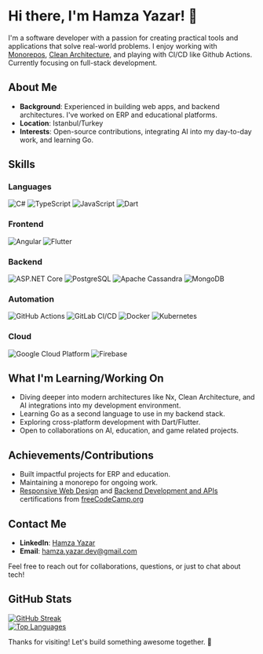 # Hi there, I'm Hamza Yazar! 👋

I'm a software developer with a passion for creating practical tools and applications that solve real-world problems. I enjoy working with [Monorepos](https://nx.dev/), [Clean Architecture](https://github.com/jasontaylordev/CleanArchitecture), and playing with CI/CD like Github Actions. Currently focusing on full-stack development.

## About Me
- **Background**: Experienced in building web apps, and backend architectures. I've worked on ERP and educational platforms.
- **Location**: Istanbul/Turkey
- **Interests**: Open-source contributions, integrating AI into my day-to-day work, and learning Go.

## Skills

### Languages
![C#](https://img.shields.io/badge/-C%23-239120?style=flat-square&logo=c-sharp&logoColor=white)
![TypeScript](https://img.shields.io/badge/-TypeScript-3178C6?style=flat-square&logo=typescript&logoColor=white)
![JavaScript](https://img.shields.io/badge/-JavaScript-F7DF1E?style=flat-square&logo=javascript&logoColor=black)
![Dart](https://img.shields.io/badge/-Dart-0175C2?style=flat-square&logo=dart&logoColor=white)

### Frontend
![Angular](https://img.shields.io/badge/-Angular-DD0031?style=flat-square&logo=angular&logoColor=white)
![Flutter](https://img.shields.io/badge/-Flutter-02569B?style=flat-square&logo=flutter&logoColor=white)

### Backend
![ASP.NET Core](https://img.shields.io/badge/-ASP.NET%20Core-512BD4?style=flat-square&logo=dot-net&logoColor=white)
![PostgreSQL](https://img.shields.io/badge/-PostgreSQL-4169E1?style=flat-square&logo=postgresql&logoColor=white)
![Apache Cassandra](https://img.shields.io/badge/-Apache%20Cassandra-1287B1?style=flat-square&logo=apache-cassandra&logoColor=white)
![MongoDB](https://img.shields.io/badge/-MongoDB-47A248?style=flat-square&logo=mongodb&logoColor=white)

### Automation
![GitHub Actions](https://img.shields.io/badge/-GitHub%20Actions-2088FF?style=flat-square&logo=github-actions&logoColor=white)
![GitLab CI/CD](https://img.shields.io/badge/-GitLab%20CI%2FCD-FCA121?style=flat-square&logo=gitlab&logoColor=white)
![Docker](https://img.shields.io/badge/-Docker-2496ED?style=flat-square&logo=docker&logoColor=white)
![Kubernetes](https://img.shields.io/badge/-Kubernetes-326CE5?style=flat-square&logo=kubernetes&logoColor=white)

### Cloud
![Google Cloud Platform](https://img.shields.io/badge/-Google%20Cloud-4285F4?style=flat-square&logo=google-cloud&logoColor=white)
![Firebase](https://img.shields.io/badge/-Firebase-FFCA28?style=flat-square&logo=firebase&logoColor=black)

## What I'm Learning/Working On
- Diving deeper into modern architectures like Nx, Clean Architecture, and AI integrations into my development environment.
- Learning Go as a second language to use in my backend stack.
- Exploring cross-platform development with Dart/Flutter.
- Open to collaborations on AI, education, and game related projects.

## Achievements/Contributions
- Built impactful projects for ERP and education.
- Maintaining a monorepo for ongoing work.
- [Responsive Web Design](https://www.freecodecamp.org/certification/spiceflow/responsive-web-design) and [Backend Development and APIs](https://www.freecodecamp.org/certification/spiceflow/back-end-development-and-apis) certifications from [freeCodeCamp.org](https://www.freecodecamp.org)

## Contact Me
- **LinkedIn**: [Hamza Yazar](https://www.linkedin.com/in/hamza-yazar-a9550a147/)
- **Email**: [hamza.yazar.dev@gmail.com](hamza.yazar.dev@gmail.com)

Feel free to reach out for collaborations, questions, or just to chat about tech!

## GitHub Stats
[![GitHub Streak](https://github-readme-streak-stats.herokuapp.com/?user=spiceFlowMatrix)](https://github.com/spiceFlowMatrix)  
[![Top Languages](https://github-readme-stats.vercel.app/api/top-langs/?username=spiceFlowMatrix&layout=compact)](https://github.com/spiceFlowMatrix)

Thanks for visiting! Let's build something awesome together. 🚀
